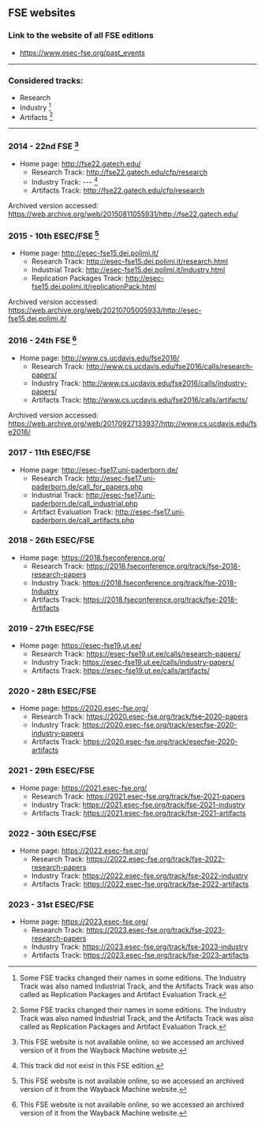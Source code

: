 ## FSE websites

### Link to the website of all FSE editions
- https://www.esec-fse.org/past_events

---

### Considered tracks:
- Research
- Industry [^1]
- Artifacts [^1]

---

### 2014 - 22nd FSE [^2]
- Home page: http://fse22.gatech.edu/
    - Research Track: http://fse22.gatech.edu/cfp/research
    - Industry Track: --- [^3]
    - Artifacts Track: http://fse22.gatech.edu/cfp/research

Archived version accessed: https://web.archive.org/web/20150811055931/http://fse22.gatech.edu/

### 2015 - 10th ESEC/FSE [^2]
- Home page: http://esec-fse15.dei.polimi.it/
    - Research Track: http://esec-fse15.dei.polimi.it/research.html
    - Industrial Track: http://esec-fse15.dei.polimi.it/industry.html
    - Replication Packages Track: http://esec-fse15.dei.polimi.it/replicationPack.html

Archived version accessed: https://web.archive.org/web/20210705005933/http://esec-fse15.dei.polimi.it/


### 2016 - 24th FSE [^2]
- Home page: http://www.cs.ucdavis.edu/fse2016/
    - Research Track: http://www.cs.ucdavis.edu/fse2016/calls/research-papers/
    - Industry Track: http://www.cs.ucdavis.edu/fse2016/calls/industry-papers/
    - Artifacts Track: http://www.cs.ucdavis.edu/fse2016/calls/artifacts/

Archived version accessed: https://web.archive.org/web/20170927133937/http://www.cs.ucdavis.edu/fse2016/


### 2017 - 11th ESEC/FSE
- Home page: http://esec-fse17.uni-paderborn.de/
    - Research Track: http://esec-fse17.uni-paderborn.de/call_for_papers.php
    - Industrial Track: http://esec-fse17.uni-paderborn.de/call_industrial.php
    - Artifact Evaluation Track: http://esec-fse17.uni-paderborn.de/call_artifacts.php


 
### 2018 - 26th ESEC/FSE
- Home page: https://2018.fseconference.org/
    - Research Track: https://2018.fseconference.org/track/fse-2018-research-papers
    - Industry Track: https://2018.fseconference.org/track/fse-2018-Industry
    - Artifacts Track: https://2018.fseconference.org/track/fse-2018-Artifacts



### 2019 - 27th ESEC/FSE
- Home page: https://esec-fse19.ut.ee/
    - Research Track: https://esec-fse19.ut.ee/calls/research-papers/
    - Industry Track: https://esec-fse19.ut.ee/calls/industry-papers/
    - Artifacts Track: https://esec-fse19.ut.ee/calls/artifacts/



### 2020 - 28th ESEC/FSE
- Home page: https://2020.esec-fse.org/
    - Research Track: https://2020.esec-fse.org/track/fse-2020-papers
    - Industry Track: https://2020.esec-fse.org/track/esecfse-2020-industry-papers
    - Artifacts Track: https://2020.esec-fse.org/track/esecfse-2020-artifacts



### 2021 - 29th ESEC/FSE
- Home page: https://2021.esec-fse.org/
    - Research Track: https://2021.esec-fse.org/track/fse-2021-papers
    - Industry Track: https://2021.esec-fse.org/track/fse-2021-industry
    - Artifacts Track: https://2021.esec-fse.org/track/fse-2021-artifacts



### 2022 - 30th ESEC/FSE
- Home page: https://2022.esec-fse.org/
    - Research Track: https://2022.esec-fse.org/track/fse-2022-research-papers
    - Industry Track: https://2022.esec-fse.org/track/fse-2022-industry
    - Artifacts Track: https://2022.esec-fse.org/track/fse-2022-artifacts



### 2023 -	31st ESEC/FSE
- Home page: https://2023.esec-fse.org/
    - Research Track: https://2023.esec-fse.org/track/fse-2023-research-papers
    - Industry Track: https://2023.esec-fse.org/track/fse-2023-industry
    - Artifacts Track: https://2023.esec-fse.org/track/fse-2023-artifacts



[^1]: Some FSE tracks changed their names in some editions. The Industry Track was also named Industrial Track, and the Artifacts Track was also called as Replication Packages and Artifact Evaluation Track.

[^2]: This FSE website is not available online, so we accessed an archived version of it from the Wayback Machine website.

[^3]: This track did not exist in this FSE edition.